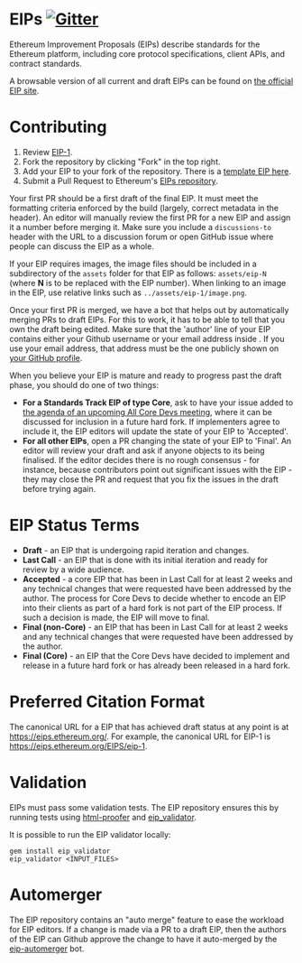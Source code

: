# EIPs [![Gitter](https://badges.gitter.im/Join%20Chat.svg)](https://gitter.im/ethereum/EIPs?utm_source=badge&utm_medium=badge&utm_campaign=pr-badge)
Ethereum Improvement Proposals (EIPs) describe standards for the Ethereum platform, including core protocol specifications, client APIs, and contract standards.

A browsable version of all current and draft EIPs can be found on [the official EIP site](https://eips.ethereum.org/).

# Contributing

 1. Review [EIP-1](EIPS/eip-1.md).
 2. Fork the repository by clicking "Fork" in the top right.
 3. Add your EIP to your fork of the repository. There is a [template EIP here](eip-template.md).
 4. Submit a Pull Request to Ethereum's [EIPs repository](https://github.com/ethereum/EIPs).

Your first PR should be a first draft of the final EIP. It must meet the formatting criteria enforced by the build (largely, correct metadata in the header). An editor will manually review the first PR for a new EIP and assign it a number before merging it. Make sure you include a `discussions-to` header with the URL to a discussion forum or open GitHub issue where people can discuss the EIP as a whole.

If your EIP requires images, the image files should be included in a subdirectory of the `assets` folder for that EIP as follows: `assets/eip-N` (where **N** is to be replaced with the EIP number). When linking to an image in the EIP, use relative links such as `../assets/eip-1/image.png`.

Once your first PR is merged, we have a bot that helps out by automatically merging PRs to draft EIPs. For this to work, it has to be able to tell that you own the draft being edited. Make sure that the 'author' line of your EIP contains either your Github username or your email address inside <triangular brackets>. If you use your email address, that address must be the one publicly shown on [your GitHub profile](https://github.com/settings/profile).

When you believe your EIP is mature and ready to progress past the draft phase, you should do one of two things:

 - **For a Standards Track EIP of type Core**, ask to have your issue added to [the agenda of an upcoming All Core Devs meeting](https://github.com/ethereum/pm/issues), where it can be discussed for inclusion in a future hard fork. If implementers agree to include it, the EIP editors will update the state of your EIP to 'Accepted'.
 - **For all other EIPs**, open a PR changing the state of your EIP to 'Final'. An editor will review your draft and ask if anyone objects to its being finalised. If the editor decides there is no rough consensus - for instance, because contributors point out significant issues with the EIP - they may close the PR and request that you fix the issues in the draft before trying again.

# EIP Status Terms

* **Draft** - an EIP that is undergoing rapid iteration and changes.
* **Last Call** - an EIP that is done with its initial iteration and ready for review by a wide audience.
* **Accepted** - a core EIP that has been in Last Call for at least 2 weeks and any technical changes that were requested have been addressed by the author. The process for Core Devs to decide whether to encode an EIP into their clients as part of a hard fork is not part of the EIP process. If such a decision is made, the EIP will move to final.
* **Final (non-Core)** - an EIP that has been in Last Call for at least 2 weeks and any technical changes that were requested have been addressed by the author.
* **Final (Core)** - an EIP that the Core Devs have decided to implement and release in a future hard fork or has already been released in a hard fork. 

# Preferred Citation Format

The canonical URL for a EIP that has achieved draft status at any point is at https://eips.ethereum.org/. For example, the canonical URL for EIP-1 is https://eips.ethereum.org/EIPS/eip-1.

# Validation

EIPs must pass some validation tests.  The EIP repository ensures this by running tests using [html-proofer](https://rubygems.org/gems/html-proofer) and [eip_validator](https://rubygems.org/gems/eip_validator).

It is possible to run the EIP validator locally:
```
gem install eip_validator
eip_validator <INPUT_FILES>
```

# Automerger

The EIP repository contains an "auto merge" feature to ease the workload for EIP editors.  If a change is made via a PR to a draft EIP, then the authors of the EIP can Github approve the change to have it auto-merged by the [eip-automerger](https://github.com/eip-automerger/automerger) bot.
